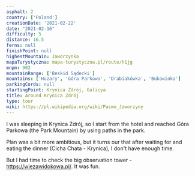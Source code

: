 ```yaml
---
asphalt: 2
country: ['Poland']
creationDate: '2021-02-22'
date: "2021-02-16"
difficulty: 5
distance: 16.5
ferns: null
finishPoint: null
highestMountain: Jaworzynka
mapaTurystyczna: mapa-turystyczna.pl/route/h1jg
mnpm: 902
mountainRange: ['Beskid Sądecki']
mountains: ['Huzary', 'Góra Parkowa', 'Drabiakówka', 'Bukowinka']
parkingCords: null
startingPoint: Krynica Zdrój, Galicya
title: Around Krynica Zdrój
type: tour
wiki: https://pl.wikipedia.org/wiki/Pasmo_Jaworzyny
---
```


I was sleeping in Krynica Zdrój, so I start from the hotel and reached Góra Parkowa (the Park Mountain) by using paths in the park.

Plan was a bit more ambitious, but it turns our that after waiting for and eating the dinner (Cicha Chata - Krynica), I don't have enough time.

But I had time to check the big observation tower - https://wiezawidokowa.pl/. It was fun.
